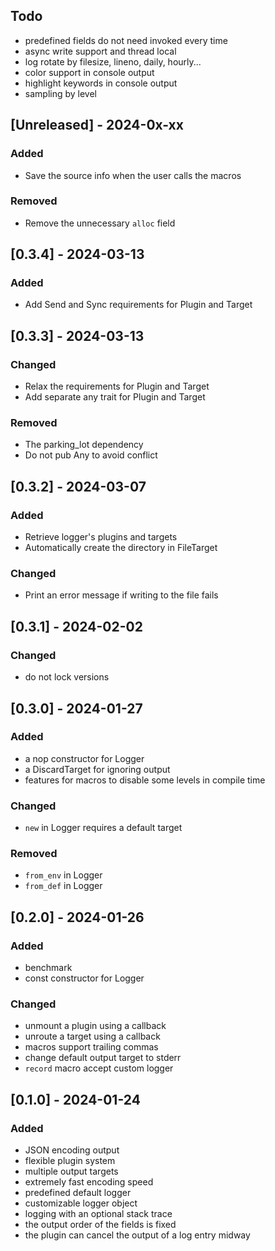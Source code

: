 ## Todo

- predefined fields do not need invoked every time
- async write support and thread local
- log rotate by filesize, lineno, daily, hourly...
- color support in console output
- highlight keywords in console output
- sampling by level

## [Unreleased] - 2024-0x-xx

### Added

- Save the source info when the user calls the macros

### Removed

- Remove the unnecessary `alloc` field

## [0.3.4] - 2024-03-13

### Added

- Add Send and Sync requirements for Plugin and Target

## [0.3.3] - 2024-03-13

### Changed

- Relax the requirements for Plugin and Target
- Add separate any trait for Plugin and Target

### Removed

- The parking_lot dependency
- Do not pub Any to avoid conflict

## [0.3.2] - 2024-03-07

### Added

- Retrieve logger's plugins and targets
- Automatically create the directory in FileTarget

### Changed

- Print an error message if writing to the file fails

## [0.3.1] - 2024-02-02

### Changed

- do not lock versions

## [0.3.0] - 2024-01-27

### Added

- a nop constructor for Logger
- a DiscardTarget for ignoring output
- features for macros to disable some levels in compile time

### Changed

- `new` in Logger requires a default target

### Removed

- `from_env` in Logger
- `from_def` in Logger

## [0.2.0] - 2024-01-26

### Added

- benchmark
- const constructor for Logger

### Changed

- unmount a plugin using a callback
- unroute a target using a callback
- macros support trailing commas
- change default output target to stderr
- `record` macro accept custom logger

## [0.1.0] - 2024-01-24

### Added

- JSON encoding output
- flexible plugin system
- multiple output targets
- extremely fast encoding speed
- predefined default logger
- customizable logger object
- logging with an optional stack trace
- the output order of the fields is fixed
- the plugin can cancel the output of a log entry midway
